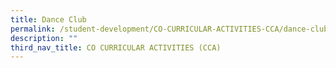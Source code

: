 ```yaml
---
title: Dance Club
permalink: /student-development/CO-CURRICULAR-ACTIVITIES-CCA/dance-club/
description: ""
third_nav_title: CO CURRICULAR ACTIVITIES (CCA)
---
```

